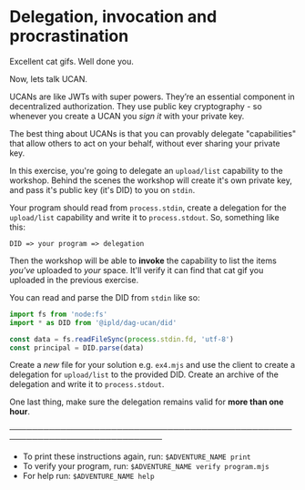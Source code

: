 # Delegation, invocation and procrastination

Excellent cat gifs. Well done you.

Now, lets talk UCAN.

UCANs are like JWTs with super powers. They’re an essential component in decentralized authorization. They use public key cryptography - so whenever you create a UCAN you _sign it_ with your private key.

The best thing about UCANs is that you can provably delegate "capabilities" that allow others to act on your behalf, without ever sharing your private key.

In this exercise, you're going to delegate an `upload/list` capability to the workshop. Behind the scenes the workshop will create it's own private key, and pass it's public key (it's DID) to you on `stdin`.

Your program should read from `process.stdin`, create a delegation for the `upload/list` capability and write it to `process.stdout`. So, something like this:

```
DID => your program => delegation
```

Then the workshop will be able to **invoke** the capability to list the items _you've_ uploaded to _your_ space. It'll verify it can find that cat gif you uploaded in the previous exercise.

You can read and parse the DID from `stdin` like so:

```js
import fs from 'node:fs'
import * as DID from '@ipld/dag-ucan/did'

const data = fs.readFileSync(process.stdin.fd, 'utf-8')
const principal = DID.parse(data)
```

Create a _new_ file for your solution e.g. `ex4.mjs` and use the client to create a delegation for `upload/list` to the provided DID. Create an archive of the delegation and write it to `process.stdout`.

One last thing, make sure the delegation remains valid for **more than one hour**.

─────────────────────────────────────────────────────────────────────────────
* To print these instructions again, run: `$ADVENTURE_NAME print`
* To verify your program, run: `$ADVENTURE_NAME verify program.mjs`
* For help run: `$ADVENTURE_NAME help`
